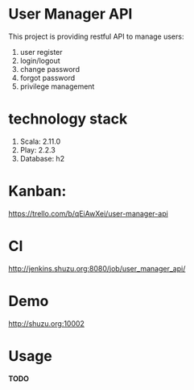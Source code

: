 User Manager API
=====================================

This project is providing restful API to manage users:
 
1. user register
2. login/logout
3. change password
4. forgot password
5. privilege management 

technology stack
================

1. Scala: 2.11.0
1. Play: 2.2.3
1. Database: h2

Kanban:
========

https://trello.com/b/qEiAwXei/user-manager-api

CI
======

http://jenkins.shuzu.org:8080/job/user_manager_api/

Demo
=====

http://shuzu.org:10002

Usage
=====

**TODO**
